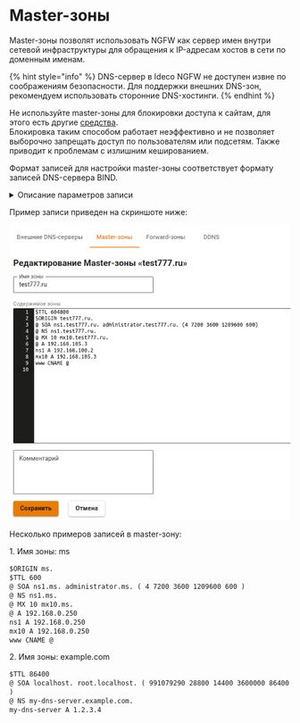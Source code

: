 # Master-зоны

Master-зоны позволят использовать NGFW как сервер имен внутри сетевой инфраструктуры для обращения к IP-адресам хостов в сети по доменным именам.

{% hint style="info" %}
DNS-сервер в Ideco NGFW не доступен извне по соображениям безопасности. Для поддержки внешних DNS-зон, рекомендуем использовать сторонние DNS-хостинги.
{% endhint %}

Не используйте master-зоны для блокировки доступа к сайтам, для этого есть другие [средства](/settings/access-rules/content-filter/). \
Блокировка таким способом работает неэффективно и не позволяет выборочно запрещать доступ по пользователям или подсетям. Также приводит к проблемам с излишним кешированием.

Формат записей для настройки master-зоны соответствует формату записей DNS-сервера BIND.

<details>

<summary>Описание параметров записи</summary>

* **$TTL** - определяет время кеширования положительных ответов (ответ в виде найденного IP-адреса). Время задается в секундах или с помощью сокращений: m — минуты, h — часы, d — дни, w — недели;
* **$ORIGIN** - определяет текущее имя домена. Текущее значение $ORIGIN заменяет символ @ в записи. Текущее значение $ORIGIN добавляется к любому имени, которое не заканчивается на "точку"; 
* **$SOA** - описывает основные/начальные настройки зоны, или _определяет зону ответственности данного сервера_. Для каждой зоны должна существовать только одна запись SOA и она должна быть первая. В записи $SOA указывается primary NS для домена и e-mail контактного лица и далее в скобках: \
  1\. **Serial** - Серийный номер файла зоны. При изменении данных нужно менять серийный номер, при этом зона обновляется на всех серверах. Используйте следующий формат: ГГГГММДДнн (год, месяц, день, нн — порядковый номер изменения за день). Если второй раз за день вносите изменения в файл зоны, укажите "нн" равным 01, если третий - 02, и т. д.; \
  2\. **Refresh** - указывает, как часто вторичные серверы должны опрашивать первичный, чтобы узнать, не увеличился ли серийный номер зоны; \
  3\. **Retry** - время ожидания после неудачной попытки опроса; \
  4\. **Expiry** - максимальное время, в течение которого вторичный сервер может использовать информацию о полученной зоне; \
  5\. **TTL** - минимальное время, в течение которого данные остаются в кэше вторичного сервера.
* **$SRV** - указывают на сервера, обеспечивающие работу тех или иных служб в этом домене (например, Jabber и Active Directory);
* **$NS** - DNS-сервер, обслуживающий этот домен. Минимально их необходимо два, причем они должны находится в разных подсетях, а лучше - в географически разных местах. Первым указывайте primary сервер;
* **$PTR** - отображает IP-адрес в доменное имя;
* **$MX** - описывает почтовые шлюзы (обычно один), на которые будет доставляться вся почта этого домена. Для каждого шлюза устанавливается приоритет (по умолчанию - 10). Обычно имя домена почтового шлюза выглядит так: _mx.example.com_. Для MX хостов должны быть соответствующие A-записи;
* **$A** - отображают имя хоста (доменное имя) на адрес IPv4. Для каждого сетевого интерфейса машины должна быть сделана одна **A-запись**;
* **$AAAA** - аналогична записи A, но для IPv6;
* **$CNAME** - отображает алиас на реальное имя (для перенаправления на другое имя).

Со всеми ресурсными записями можно ознакомиться по [ссылке](https://ru.wikipedia.org/wiki/%D0%A2%D0%B8%D0%BF%D1%8B_%D1%80%D0%B5%D1%81%D1%83%D1%80%D1%81%D0%BD%D1%8B%D1%85_%D0%B7%D0%B0%D0%BF%D0%B8%D1%81%D0%B5%D0%B9_DNS).

</details>

Пример записи приведен на скриншоте ниже:

<img src="/.gitbook/assets/dns5.png" alt="" data-size="original">

Несколько примеров записей в master-зону:

1\.  Имя зоны: ms

```
$ORIGIN ms. 
$TTL 600 
@ SOA ns1.ms. administrator.ms. ( 4 7200 3600 1209600 600 ) 
@ NS ns1.ms. 
@ MX 10 mx10.ms. 
@ A 192.168.0.250 
ns1 A 192.168.0.250 
mx10 A 192.168.0.250 
www CNAME @
```
2\.  Имя зоны: example.com

```
$TTL 86400
@ SOA localhost. root.localhost. ( 991079290 28800 14400 3600000 86400 )
@ NS my-dns-server.example.com.
my-dns-server A 1.2.3.4
```
